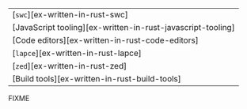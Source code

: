 ||
|--------|
| [`swc`][ex-written-in-rust-swc] |
| [JavaScript tooling][ex-written-in-rust-javascript-tooling] |
| [Code editors][ex-written-in-rust-code-editors] |
| [`lapce`][ex-written-in-rust-lapce] |
| [`zed`][ex-written-in-rust-zed] |
| [Build tools][ex-written-in-rust-build-tools] |

<div class="hidden">
FIXME
</div>
